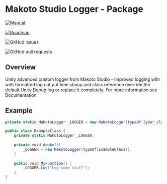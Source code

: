 # Makoto Studio Logger - Package


[![Manual](https://img.shields.io/badge/docs-Manual-informational.svg)](https://unity-packages.makotostudio.ch/MakotoStudioLogger/Overview)

[![Roadmap](https://img.shields.io/badge/docs-Roadmap-yellowgreen.svg)](https://unity-packages.makotostudio.ch/MakotoStudioLogger/Roadmap)

![GitHub issues](https://img.shields.io/github/issues-raw/MakotoStudio-Games/games.makotostudio.logger)

![GitHub pull requests](https://img.shields.io/github/issues-pr/MakotoStudio-Games/games.makotostudio.logger)

## Overview

Unity advanced custom logger from Makoto Studio - 
improved logging with with formatted log out put time stamp and class reference override the default Unity Debug log or replace it completely.
For more information see Documentation

## Example
```csharp
private static MakotoLogger _LOGGER = new MakotoLogger(typeOf([your_class_here]))
```

```csharp
public class ExampleClass {
    private static MakotoLogger _LOGGER;
    
    private void Awake(){
        _LOGGER = new MakotoLogger(typeOf(ExampleClass));
    }
    
    public void MyFunction() {
        _LOGGER.Log("Log some stuff");
    }
}
```